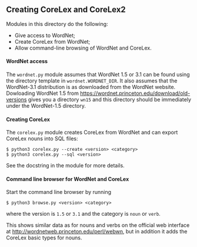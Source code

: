 ## Creating CoreLex and CoreLex2

Modules in this directory do the following:

- Give access to WordNet;
- Create CoreLex from WordNet;
- Allow command-line browsing of WordNet and CoreLex.


#### WordNet access

The `wordnet.py` module assumes that WordNet 1.5 or 3.1 can be found using the directory template in `wordnet.WORDNET_DIR`. It also assumes that the WordNet-3.1 distribution is as downloaded from the WordNet website. Dowloading WordNet 1.5 from https://wordnet.princeton.edu/download/old-versions gives you a directory `wn15` and this directory should be immediately under the WordNet-1.5 directory.


#### Creating CoreLex

The `corelex.py` module creates CoreLex from WordNet and can export CoreLex nouns into SQL files:

```
$ python3 corelex.py --create <version> <category>
$ python3 corelex.py --sql <version>
```

See the docstring in the module for more details.


#### Command line browser for WordNet and CoreLex

Start the command line browser by running

```
$ python3 browse.py <version> <category>
```

where the version is `1.5` or `3.1` and the category is `noun` or `verb`.

This shows similar data as for nouns and verbs on the official web interface at http://wordnetweb.princeton.edu/perl/webwn, but in addition it adds the CoreLex basic types for nouns.
